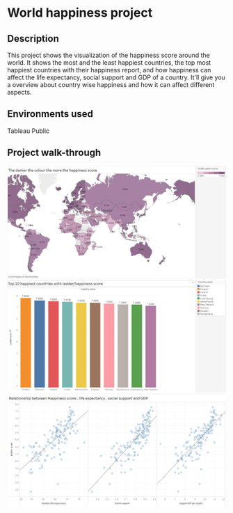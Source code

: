 # World happiness project
## Description 
This project shows the visualization of the happiness score around the world. It shows the most and the least happiest countries, the top most happiest countries with their happiness report,  and how happiness can affect the life expectancy, social support and GDP of a country. It'll give you a overview about country wise happiness and how it can affect different aspects. 

## Environments used
Tableau Public

## Project walk-through

<p align="center">
<img src=worldhappiness(1).png/>
  
<img src=worldhappiness(2).png/>

<img src=worldhappiness(3).png/>
